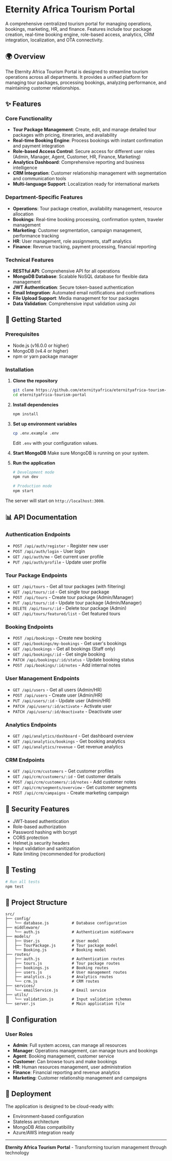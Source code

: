 # Eternity Africa Tourism Portal

A comprehensive centralized tourism portal for managing operations, bookings, marketing, HR, and finance. Features include tour package creation, real-time booking engine, role-based access, analytics, CRM integration, localization, and OTA connectivity.

## 🌍 Overview

The Eternity Africa Tourism Portal is designed to streamline tourism operations across all departments. It provides a unified platform for managing tour packages, processing bookings, analyzing performance, and maintaining customer relationships.

## ✨ Features

### Core Functionality
- **Tour Package Management**: Create, edit, and manage detailed tour packages with pricing, itineraries, and availability
- **Real-time Booking Engine**: Process bookings with instant confirmation and payment integration
- **Role-based Access Control**: Secure access for different user roles (Admin, Manager, Agent, Customer, HR, Finance, Marketing)
- **Analytics Dashboard**: Comprehensive reporting and business intelligence
- **CRM Integration**: Customer relationship management with segmentation and communication tools
- **Multi-language Support**: Localization ready for international markets

### Department-Specific Features
- **Operations**: Tour package creation, availability management, resource allocation
- **Bookings**: Real-time booking processing, confirmation system, traveler management
- **Marketing**: Customer segmentation, campaign management, performance tracking
- **HR**: User management, role assignments, staff analytics
- **Finance**: Revenue tracking, payment processing, financial reporting

### Technical Features
- **RESTful API**: Comprehensive API for all operations
- **MongoDB Database**: Scalable NoSQL database for flexible data management
- **JWT Authentication**: Secure token-based authentication
- **Email Integration**: Automated email notifications and confirmations
- **File Upload Support**: Media management for tour packages
- **Data Validation**: Comprehensive input validation using Joi

## 🚀 Getting Started

### Prerequisites
- Node.js (v16.0.0 or higher)
- MongoDB (v4.4 or higher)
- npm or yarn package manager

### Installation

1. **Clone the repository**
   ```bash
   git clone https://github.com/eternityafrica/eternityafrica-tourism-portal.git
   cd eternityafrica-tourism-portal
   ```

2. **Install dependencies**
   ```bash
   npm install
   ```

3. **Set up environment variables**
   ```bash
   cp .env.example .env
   ```
   Edit `.env` with your configuration values.

4. **Start MongoDB**
   Make sure MongoDB is running on your system.

5. **Run the application**
   ```bash
   # Development mode
   npm run dev
   
   # Production mode
   npm start
   ```

The server will start on `http://localhost:3000`.

## 📊 API Documentation

### Authentication Endpoints
- `POST /api/auth/register` - Register new user
- `POST /api/auth/login` - User login
- `GET /api/auth/me` - Get current user profile
- `PUT /api/auth/profile` - Update user profile

### Tour Package Endpoints
- `GET /api/tours` - Get all tour packages (with filtering)
- `GET /api/tours/:id` - Get single tour package
- `POST /api/tours` - Create tour package (Admin/Manager)
- `PUT /api/tours/:id` - Update tour package (Admin/Manager)
- `DELETE /api/tours/:id` - Delete tour package (Admin)
- `GET /api/tours/featured/list` - Get featured tours

### Booking Endpoints
- `POST /api/bookings` - Create new booking
- `GET /api/bookings/my-bookings` - Get user's bookings
- `GET /api/bookings` - Get all bookings (Staff only)
- `GET /api/bookings/:id` - Get single booking
- `PATCH /api/bookings/:id/status` - Update booking status
- `POST /api/bookings/:id/notes` - Add internal notes

### User Management Endpoints
- `GET /api/users` - Get all users (Admin/HR)
- `POST /api/users` - Create user (Admin/HR)
- `PUT /api/users/:id` - Update user (Admin/HR)
- `PATCH /api/users/:id/activate` - Activate user
- `PATCH /api/users/:id/deactivate` - Deactivate user

### Analytics Endpoints
- `GET /api/analytics/dashboard` - Get dashboard overview
- `GET /api/analytics/bookings` - Get booking analytics
- `GET /api/analytics/revenue` - Get revenue analytics

### CRM Endpoints
- `GET /api/crm/customers` - Get customer profiles
- `GET /api/crm/customers/:id` - Get customer details
- `POST /api/crm/customers/:id/notes` - Add customer notes
- `GET /api/crm/segments/overview` - Get customer segments
- `POST /api/crm/campaigns` - Create marketing campaign

## 🔐 Security Features

- JWT-based authentication
- Role-based authorization
- Password hashing with bcrypt
- CORS protection
- Helmet.js security headers
- Input validation and sanitization
- Rate limiting (recommended for production)

## 🧪 Testing

```bash
# Run all tests
npm test
```

## 📁 Project Structure

```
src/
├── config/
│   └── database.js          # Database configuration
├── middleware/
│   └── auth.js              # Authentication middleware
├── models/
│   ├── User.js              # User model
│   ├── TourPackage.js       # Tour package model
│   └── Booking.js           # Booking model
├── routes/
│   ├── auth.js              # Authentication routes
│   ├── tours.js             # Tour package routes
│   ├── bookings.js          # Booking routes
│   ├── users.js             # User management routes
│   ├── analytics.js         # Analytics routes
│   └── crm.js               # CRM routes
├── services/
│   └── emailService.js      # Email service
├── utils/
│   └── validation.js        # Input validation schemas
└── server.js                # Main application file
```

## 🔧 Configuration

### User Roles

- **Admin**: Full system access, can manage all resources
- **Manager**: Operations management, can manage tours and bookings
- **Agent**: Booking management, customer service
- **Customer**: Can browse tours and make bookings
- **HR**: Human resources management, user administration
- **Finance**: Financial reporting and revenue analytics
- **Marketing**: Customer relationship management and campaigns

## 🚀 Deployment

The application is designed to be cloud-ready with:
- Environment-based configuration
- Stateless architecture
- MongoDB Atlas compatibility
- Azure/AWS integration ready

---

**Eternity Africa Tourism Portal** - Transforming tourism management through technology